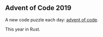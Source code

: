 ## Advent of Code 2019

A new code puzzle each day: [advent of code](https://adventofcode.com/).

This year in Rust.
